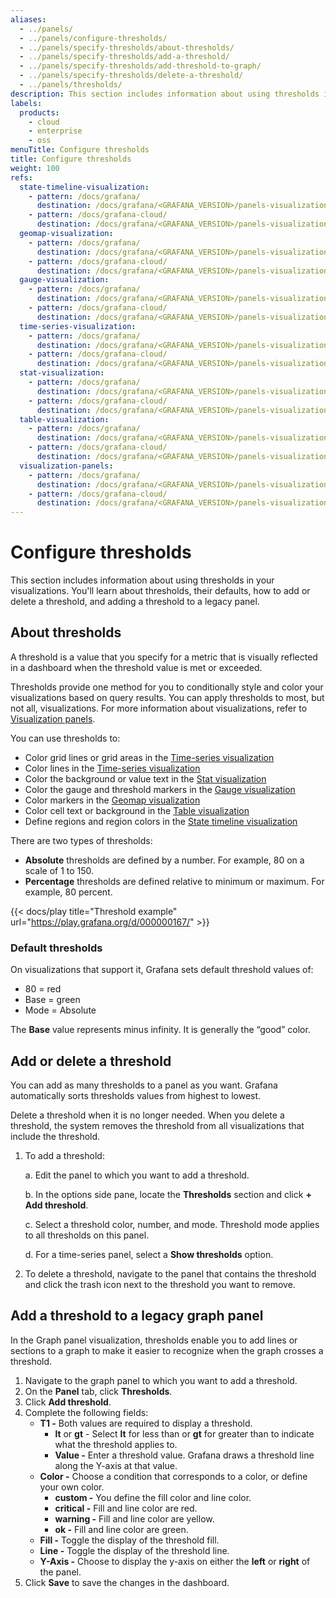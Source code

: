 ```yaml
---
aliases:
  - ../panels/
  - ../panels/configure-thresholds/
  - ../panels/specify-thresholds/about-thresholds/
  - ../panels/specify-thresholds/add-a-threshold/
  - ../panels/specify-thresholds/add-threshold-to-graph/
  - ../panels/specify-thresholds/delete-a-threshold/
  - ../panels/thresholds/
description: This section includes information about using thresholds in your visualizations.
labels:
  products:
    - cloud
    - enterprise
    - oss
menuTitle: Configure thresholds
title: Configure thresholds
weight: 100
refs:
  state-timeline-visualization:
    - pattern: /docs/grafana/
      destination: /docs/grafana/<GRAFANA_VERSION>/panels-visualizations/visualizations/state-timeline/
    - pattern: /docs/grafana-cloud/
      destination: /docs/grafana/<GRAFANA_VERSION>/panels-visualizations/visualizations/state-timeline/
  geomap-visualization:
    - pattern: /docs/grafana/
      destination: /docs/grafana/<GRAFANA_VERSION>/panels-visualizations/visualizations/geomap/
    - pattern: /docs/grafana-cloud/
      destination: /docs/grafana/<GRAFANA_VERSION>/panels-visualizations/visualizations/geomap/
  gauge-visualization:
    - pattern: /docs/grafana/
      destination: /docs/grafana/<GRAFANA_VERSION>/panels-visualizations/visualizations/gauge/
    - pattern: /docs/grafana-cloud/
      destination: /docs/grafana/<GRAFANA_VERSION>/panels-visualizations/visualizations/gauge/
  time-series-visualization:
    - pattern: /docs/grafana/
      destination: /docs/grafana/<GRAFANA_VERSION>/panels-visualizations/visualizations/time-series/#from-thresholds
    - pattern: /docs/grafana-cloud/
      destination: /docs/grafana/<GRAFANA_VERSION>/panels-visualizations/visualizations/time-series/#from-thresholds
  stat-visualization:
    - pattern: /docs/grafana/
      destination: /docs/grafana/<GRAFANA_VERSION>/panels-visualizations/visualizations/stat/
    - pattern: /docs/grafana-cloud/
      destination: /docs/grafana/<GRAFANA_VERSION>/panels-visualizations/visualizations/stat/
  table-visualization:
    - pattern: /docs/grafana/
      destination: /docs/grafana/<GRAFANA_VERSION>/panels-visualizations/visualizations/table/
    - pattern: /docs/grafana-cloud/
      destination: /docs/grafana/<GRAFANA_VERSION>/panels-visualizations/visualizations/table/
  visualization-panels:
    - pattern: /docs/grafana/
      destination: /docs/grafana/<GRAFANA_VERSION>/panels-visualizations/visualizations/
    - pattern: /docs/grafana-cloud/
      destination: /docs/grafana/<GRAFANA_VERSION>/panels-visualizations/visualizations/
---
```


# Configure thresholds

This section includes information about using thresholds in your visualizations. You'll learn about thresholds, their defaults, how to add or delete a threshold, and adding a threshold to a legacy panel.

## About thresholds

A threshold is a value that you specify for a metric that is visually reflected in a dashboard when the threshold value is met or exceeded.

Thresholds provide one method for you to conditionally style and color your visualizations based on query results. You can apply thresholds to most, but not all, visualizations. For more information about visualizations, refer to [Visualization panels](ref:visualization-panels).

You can use thresholds to:

- Color grid lines or grid areas in the [Time-series visualization](ref:time-series-visualization)
- Color lines in the [Time-series visualization](ref:time-series-visualization)
- Color the background or value text in the [Stat visualization](ref:stat-visualization)
- Color the gauge and threshold markers in the [Gauge visualization](ref:gauge-visualization)
- Color markers in the [Geomap visualization](ref:geomap-visualization)
- Color cell text or background in the [Table visualization](ref:table-visualization)
- Define regions and region colors in the [State timeline visualization](ref:state-timeline-visualization)

There are two types of thresholds:

- **Absolute** thresholds are defined by a number. For example, 80 on a scale of 1 to 150.
- **Percentage** thresholds are defined relative to minimum or maximum. For example, 80 percent.

{{< docs/play title="Threshold example" url="https://play.grafana.org/d/000000167/" >}}

### Default thresholds

On visualizations that support it, Grafana sets default threshold values of:

- 80 = red
- Base = green
- Mode = Absolute

The **Base** value represents minus infinity. It is generally the “good” color.

## Add or delete a threshold

You can add as many thresholds to a panel as you want. Grafana automatically sorts thresholds values from highest to lowest.

Delete a threshold when it is no longer needed. When you delete a threshold, the system removes the threshold from all visualizations that include the threshold.

1. To add a threshold:

   a. Edit the panel to which you want to add a threshold.

   b. In the options side pane, locate the **Thresholds** section and click **+ Add threshold**.

   c. Select a threshold color, number, and mode.
   Threshold mode applies to all thresholds on this panel.

   d. For a time-series panel, select a **Show thresholds** option.

1. To delete a threshold, navigate to the panel that contains the threshold and click the trash icon next to the threshold you want to remove.

## Add a threshold to a legacy graph panel

In the Graph panel visualization, thresholds enable you to add lines or sections to a graph to make it easier to recognize when the graph crosses a threshold.

1. Navigate to the graph panel to which you want to add a threshold.
1. On the **Panel** tab, click **Thresholds**.
1. Click **Add threshold**.
1. Complete the following fields:
   - **T1 -** Both values are required to display a threshold.
     - **lt** or **gt** - Select **lt** for less than or **gt** for greater than to indicate what the threshold applies to.
     - **Value -** Enter a threshold value. Grafana draws a threshold line along the Y-axis at that value.
   - **Color -** Choose a condition that corresponds to a color, or define your own color.
     - **custom -** You define the fill color and line color.
     - **critical -** Fill and line color are red.
     - **warning -** Fill and line color are yellow.
     - **ok -** Fill and line color are green.
   - **Fill -** Toggle the display of the threshold fill.
   - **Line -** Toggle the display of the threshold line.
   - **Y-Axis -** Choose to display the y-axis on either the **left** or **right** of the panel.
1. Click **Save** to save the changes in the dashboard.

